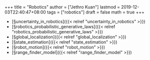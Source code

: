 +++
title = "Robotics"
author = ["Jethro Kuan"]
lastmod = 2019-12-03T22:40:47+08:00
tags = ["robotics"]
draft = false
math = true
+++

-   [§uncertainty\_in\_robotics]({{< relref "uncertainty_in_robotics" >}})
-   [§robotics\_probabilistic\_generative\_laws]({{< relref "robotics_probabilistic_generative_laws" >}})
-   [§global\_localization]({{< relref "global_localization" >}})
-   [§state\_estimation]({{< relref "state_estimation" >}})
-   [§robot\_motion]({{< relref "robot_motion" >}})
-   [§range\_finder\_model]({{< relref "range_finder_model" >}})
